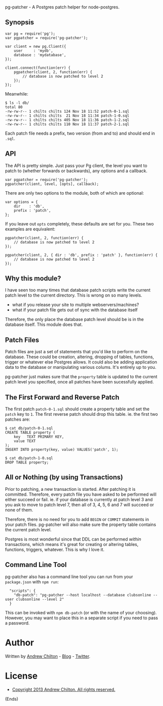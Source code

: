 pg-patcher - A Postgres patch helper for node-postgres.

## Synopsis ##

```
var pg = require('pg');
var pgpatcher = require('pg-patcher');

var client = new pg.Client({
    user     : 'mydb',
    database : 'mydatabase',
});

client.connect(function(err) {
    pgpatcher(client, 2, function(err) {
        // database is now patched to level 2
    }); 
});
```

Meanwhile:

```
$ ls -l db/
total 80
-rw-rw-r-- 1 chilts chilts 124 Nov 18 11:52 patch-0-1.sql
-rw-rw-r-- 1 chilts chilts  21 Nov 18 11:34 patch-1-0.sql
-rw-rw-r-- 1 chilts chilts 405 Nov 18 11:36 patch-1-2.sql
-rw-rw-r-- 1 chilts chilts 110 Nov 18 11:37 patch-2-1.sql
```

Each patch file needs a prefix, two version (from and to) and should end in ```.sql```.

## API ##

The API is pretty simple. Just pass your Pg client, the level you want to patch to (whether forwards or backwards), any
options and a callback.

```
var pgpatcher = require('pg-patcher');
pgpatcher(client, level, [opts], callback);
```

There are only two options to the module, both of which are optional:

```
var options = {
    dir    : 'db',
    prefix : 'patch',
};
```

If you leave out ```opts``` completely, these defaults are set for you. These two examples are equivalent:

```
pgpatcher(client, 2, function(err) {
    // database is now patched to level 2
});

pgpatcher(client, 2, { dir : 'db', prefix : 'patch' }, function(err) {
    // database is now patched to level 2
});
```

## Why this module? ##

I have seen too many times that database patch scripts write the current patch level to the current directory. This is
wrong on so many levels.

* what if you release your site to multiple webservers/machines?
* what if your patch file gets out of sync with the database itself

Therefore, the only place the database patch level should be is in the database itself. This module does that.

## Patch Files ##

Patch files are just a set of statements that you'd like to perform on the database. These could be creation, altering,
dropping of tables, functions, trigger or whatever else Postgres allows. It could also be adding application data to
the database or manipulating various colums. It's entirely up to you.

pg-patcher just makes sure that the ```property``` table is updated to the current patch level you specified, once all
patches have been sucessfully applied.

## The First Forward and Reverse Patch ##

The first patch ```patch-0-1.sql``` should create a property table and set the ```patch``` key to ```1```. The first
reverse patch should drop this table. ie. the first two patches are:

```
$ cat db/patch-0-1.sql
CREATE TABLE property (
    key   TEXT PRIMARY KEY,
    value TEXT
);
INSERT INTO property(key, value) VALUES('patch', 1);

$ cat db/patch-1-0.sql
DROP TABLE property;
```

## All or Nothing (by using Transactions) ##

Prior to patching, a new transaction is started. After patching it is committed. Therefore, every patch file you have
asked to be performed will either succeed or fail. ie. if your database is currently at patch level 3 and you ask to
move to patch level 7, then all of 3, 4, 5, 6 and 7 will succeed or none of them.

Therefore, there is no need for you to add ```BEGIN``` or ```COMMIT``` statements in your patch files. pg-patcher will
also make sure the property table contains the current patch level.

Postgres is most wonderful since that DDL can be performed _within_ transactions, which means it's great for creating
or altering tables, functions, triggers, whatever. This is why I love it.

## Command Line Tool ##

pg-patcher also has a command line tool you can run from your ```package.json``` with ```npm run```:

```
  "scripts": {
    "db-patch": "pg-patcher --host localhost --database clubsonline --user clubsonline --level 2"
  }
```

This can be invoked with ```npm db-patch``` (or with the name of your choosing). However, you may want to place this in
a separate script if you need to pass a password.

# Author #

Written by [Andrew Chilton](http://chilts.org/) - [Blog](http://chilts.org/blog/) -
[Twitter](https://twitter.com/andychilton).

# License #

* [Copyright 2013 Andrew Chilton.  All rights reserved.](http://chilts.mit-license.org/2013/)

(Ends)
